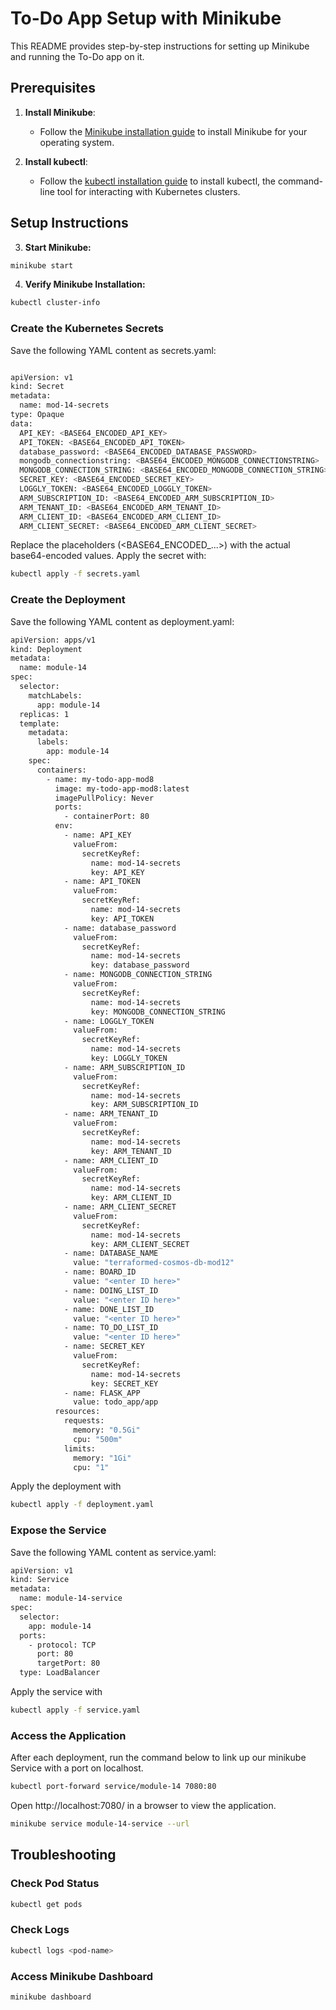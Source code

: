 # To-Do App Setup with Minikube

This README provides step-by-step instructions for setting up Minikube and running the To-Do app on it.

## Prerequisites

1. **Install Minikube**:
   - Follow the [Minikube installation guide](https://minikube.sigs.k8s.io/docs/start/) to install Minikube for your operating system.

2. **Install kubectl**:
   - Follow the [kubectl installation guide](https://kubernetes.io/docs/tasks/tools/install-kubectl/) to install kubectl, the command-line tool for interacting with Kubernetes clusters.

## Setup Instructions


3. **Start Minikube:**
```bash
minikube start
```

4. **Verify Minikube Installation:**
```bash
kubectl cluster-info
```

### Create the Kubernetes Secrets
Save the following YAML content as secrets.yaml:

```bash

apiVersion: v1
kind: Secret
metadata:
  name: mod-14-secrets
type: Opaque
data:
  API_KEY: <BASE64_ENCODED_API_KEY>
  API_TOKEN: <BASE64_ENCODED_API_TOKEN>
  database_password: <BASE64_ENCODED_DATABASE_PASSWORD>
  mongodb_connectionstring: <BASE64_ENCODED_MONGODB_CONNECTIONSTRING>
  MONGODB_CONNECTION_STRING: <BASE64_ENCODED_MONGODB_CONNECTION_STRING>
  SECRET_KEY: <BASE64_ENCODED_SECRET_KEY>
  LOGGLY_TOKEN: <BASE64_ENCODED_LOGGLY_TOKEN>
  ARM_SUBSCRIPTION_ID: <BASE64_ENCODED_ARM_SUBSCRIPTION_ID>
  ARM_TENANT_ID: <BASE64_ENCODED_ARM_TENANT_ID>
  ARM_CLIENT_ID: <BASE64_ENCODED_ARM_CLIENT_ID>
  ARM_CLIENT_SECRET: <BASE64_ENCODED_ARM_CLIENT_SECRET>

```
Replace the placeholders (<BASE64_ENCODED_...>) with the actual base64-encoded values. Apply the secret with:

```bash
kubectl apply -f secrets.yaml
```

### Create the Deployment
Save the following YAML content as deployment.yaml:

```bash
apiVersion: apps/v1
kind: Deployment
metadata:
  name: module-14
spec:
  selector:
    matchLabels:
      app: module-14
  replicas: 1
  template:
    metadata:
      labels:
        app: module-14
    spec:
      containers:
        - name: my-todo-app-mod8
          image: my-todo-app-mod8:latest
          imagePullPolicy: Never
          ports:
            - containerPort: 80
          env:
            - name: API_KEY
              valueFrom:
                secretKeyRef:
                  name: mod-14-secrets
                  key: API_KEY
            - name: API_TOKEN
              valueFrom:
                secretKeyRef:
                  name: mod-14-secrets
                  key: API_TOKEN
            - name: database_password
              valueFrom:
                secretKeyRef:
                  name: mod-14-secrets
                  key: database_password
            - name: MONGODB_CONNECTION_STRING
              valueFrom:
                secretKeyRef:
                  name: mod-14-secrets
                  key: MONGODB_CONNECTION_STRING
            - name: LOGGLY_TOKEN
              valueFrom:
                secretKeyRef:
                  name: mod-14-secrets
                  key: LOGGLY_TOKEN
            - name: ARM_SUBSCRIPTION_ID
              valueFrom:
                secretKeyRef:
                  name: mod-14-secrets
                  key: ARM_SUBSCRIPTION_ID
            - name: ARM_TENANT_ID
              valueFrom:
                secretKeyRef:
                  name: mod-14-secrets
                  key: ARM_TENANT_ID
            - name: ARM_CLIENT_ID
              valueFrom:
                secretKeyRef:
                  name: mod-14-secrets
                  key: ARM_CLIENT_ID
            - name: ARM_CLIENT_SECRET
              valueFrom:
                secretKeyRef:
                  name: mod-14-secrets
                  key: ARM_CLIENT_SECRET
            - name: DATABASE_NAME
              value: "terraformed-cosmos-db-mod12"
            - name: BOARD_ID
              value: "<enter ID here>"
            - name: DOING_LIST_ID
              value: "<enter ID here>"
            - name: DONE_LIST_ID
              value: "<enter ID here>"
            - name: TO_DO_LIST_ID
              value: "<enter ID here>"
            - name: SECRET_KEY
              valueFrom:
                secretKeyRef:
                  name: mod-14-secrets
                  key: SECRET_KEY
            - name: FLASK_APP
              value: todo_app/app
          resources:
            requests:
              memory: "0.5Gi"
              cpu: "500m"
            limits:
              memory: "1Gi"
              cpu: "1"

```

Apply the deployment with

```bash
kubectl apply -f deployment.yaml
```

### Expose the Service
Save the following YAML content as service.yaml:

```bash
apiVersion: v1
kind: Service
metadata:
  name: module-14-service
spec:
  selector:
    app: module-14
  ports:
    - protocol: TCP
      port: 80
      targetPort: 80
  type: LoadBalancer

```

Apply the service with
```bash
kubectl apply -f service.yaml

```

### Access the Application
After each deployment, run the command below to link up our minikube Service with a port on localhost.

```bash
kubectl port-forward service/module-14 7080:80
```

Open http://localhost:7080/ in a browser to view the application.

```bash
minikube service module-14-service --url
```

## Troubleshooting
### Check Pod Status
```bash
kubectl get pods
```


### Check Logs
```bash
kubectl logs <pod-name>
```


### Access Minikube Dashboard
```bash
minikube dashboard
```

